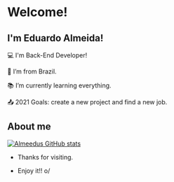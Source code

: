 # Welcome!

 

## I'm Eduardo Almeida!

 

:computer: I'm Back-End Developer!

:house_with_garden: I’m from Brazil.

:books: I’m currently learning everything.

:outbox_tray: 2021 Goals: create a new project and find a new job.

 

## About me

[![Almeedus GitHub stats](https://github-readme-stats.vercel.app/api?username=Almeedus)](https://github.com/Almeedus/github-readme-stats)




- Thanks for visiting.

- Enjoy it!! o/
